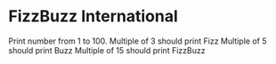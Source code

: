 FizzBuzz International
======================

Print number from 1 to 100.
Multiple of 3 should print Fizz
Multiple of 5 should print Buzz
Multiple of 15 should print FizzBuzz